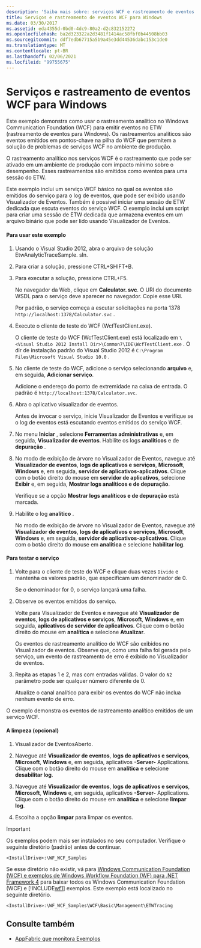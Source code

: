 ```yaml
---
description: 'Saiba mais sobre: serviços WCF e rastreamento de eventos para Windows'
title: Serviços e rastreamento de eventos WCF para Windows
ms.date: 03/30/2017
ms.assetid: eda4355d-0bd0-4dc9-80a2-d2c832152272
ms.openlocfilehash: ba2d323322a2d3481f1414ac58fbf0b44508bb03
ms.sourcegitcommit: ddf7edb67715a5b9a45e3dd44536dabc153c1de0
ms.translationtype: MT
ms.contentlocale: pt-BR
ms.lasthandoff: 02/06/2021
ms.locfileid: "99755675"
---
```

# <a name="wcf-services-and-event-tracing-for-windows"></a>Serviços e rastreamento de eventos WCF para Windows

Este exemplo demonstra como usar o rastreamento analítico no Windows Communication Foundation (WCF) para emitir eventos no ETW (rastreamento de eventos para Windows). Os rastreamentos analíticos são eventos emitidos em pontos-chave na pilha do WCF que permitem a solução de problemas de serviços WCF no ambiente de produção.

 O rastreamento analítico nos serviços WCF é o rastreamento que pode ser ativado em um ambiente de produção com impacto mínimo sobre o desempenho. Esses rastreamentos são emitidos como eventos para uma sessão do ETW.

 Este exemplo inclui um serviço WCF básico no qual os eventos são emitidos do serviço para o log de eventos, que pode ser exibido usando Visualizador de Eventos. Também é possível iniciar uma sessão de ETW dedicada que escuta eventos do serviço WCF. O exemplo inclui um script para criar uma sessão de ETW dedicada que armazena eventos em um arquivo binário que pode ser lido usando Visualizador de Eventos.

#### <a name="to-use-this-sample"></a>Para usar este exemplo

1. Usando o Visual Studio 2012, abra o arquivo de solução EtwAnalyticTraceSample. sln.

2. Para criar a solução, pressione CTRL+SHIFT+B.

3. Para executar a solução, pressione CTRL+F5.

     No navegador da Web, clique em **Calculator. svc**. O URI do documento WSDL para o serviço deve aparecer no navegador. Copie esse URI.

     Por padrão, o serviço começa a escutar solicitações na porta 1378 `http://localhost:1378/Calculator.svc` .

4. Execute o cliente de teste do WCF (WcfTestClient.exe).

     O cliente de teste do WCF (WcfTestClient.exe) está localizado em `\<Visual Studio 2012 Install Dir>\Common7\IDE\WcfTestClient.exe` .  O dir de instalação padrão do Visual Studio 2012 é `C:\Program Files\Microsoft Visual Studio 10.0` .

5. No cliente de teste do WCF, adicione o serviço selecionando **arquivo** e, em seguida, **Adicionar serviço**.

     Adicione o endereço do ponto de extremidade na caixa de entrada. O padrão é `http://localhost:1378/Calculator.svc`.

6. Abra o aplicativo visualizador de eventos.

     Antes de invocar o serviço, inicie Visualizador de Eventos e verifique se o log de eventos está escutando eventos emitidos do serviço WCF.

7. No menu **Iniciar** , selecione **Ferramentas administrativas** e, em seguida, **Visualizador de eventos**.  Habilite os logs **analíticos** e de **depuração** .

8. No modo de exibição de árvore no Visualizador de Eventos, navegue até **Visualizador de eventos**, **logs de aplicativos e serviços**, **Microsoft**, **Windows** e, em seguida, **servidor de aplicativos-aplicativos**. Clique com o botão direito do mouse em **servidor de aplicativos**, selecione **Exibir** e, em seguida, **Mostrar logs analíticos e de depuração**.

     Verifique se a opção **Mostrar logs analíticos e de depuração** está marcada.

9. Habilite o log **analítico** .

     No modo de exibição de árvore no Visualizador de Eventos, navegue até **Visualizador de eventos**, **logs de aplicativos e serviços**, **Microsoft**, **Windows** e, em seguida, **servidor de aplicativos-aplicativos**. Clique com o botão direito do mouse em **analítica** e selecione **habilitar log**.

#### <a name="to-test-the-service"></a>Para testar o serviço

1. Volte para o cliente de teste do WCF e clique duas vezes `Divide` e mantenha os valores padrão, que especificam um denominador de 0.

     Se o denominador for 0, o serviço lançará uma falha.

2. Observe os eventos emitidos do serviço.

     Volte para Visualizador de Eventos e navegue até **Visualizador de eventos**, **logs de aplicativos e serviços**, **Microsoft**, **Windows** e, em seguida, **aplicativos de servidor de aplicativos**. Clique com o botão direito do mouse em **analítica** e selecione **Atualizar**.

     Os eventos de rastreamento analítico do WCF são exibidos no Visualizador de eventos. Observe que, como uma falha foi gerada pelo serviço, um evento de rastreamento de erro é exibido no Visualizador de eventos.

3. Repita as etapas 1 e 2, mas com entradas válidas. O valor do `N2` parâmetro pode ser qualquer número diferente de 0.

     Atualize o canal analítico para exibir os eventos do WCF não inclua nenhum evento de erro.

 O exemplo demonstra os eventos de rastreamento analítico emitidos de um serviço WCF.

#### <a name="to-cleanup-optional"></a>A limpeza (opcional)

1. Visualizador de EventosAberto.

2. Navegue até **Visualizador de eventos**, **logs de aplicativos e serviços**, **Microsoft**, **Windows** e, em seguida, aplicativos **-Server-** Applications. Clique com o botão direito do mouse em **analítica** e selecione **desabilitar log**.

3. Navegue até **Visualizador de eventos**, **logs de aplicativos e serviços**, **Microsoft**, **Windows** e, em seguida, aplicativos **-Server-** Applications. Clique com o botão direito do mouse em **analítica** e selecione **limpar log**.

4. Escolha a opção **limpar** para limpar os eventos.

> [!IMPORTANT]
> Os exemplos podem mais ser instalados no seu computador. Verifique o seguinte diretório (padrão) antes de continuar.  
>
> `<InstallDrive>:\WF_WCF_Samples`  
>
> Se esse diretório não existir, vá para [Windows Communication Foundation (WCF) e exemplos de Windows Workflow Foundation (WF) para .NET Framework 4](https://www.microsoft.com/download/details.aspx?id=21459) para baixar todos os Windows Communication Foundation (WCF) e [!INCLUDE[wf1](../../../../includes/wf1-md.md)] exemplos. Este exemplo está localizado no seguinte diretório.  
>
> `<InstallDrive>:\WF_WCF_Samples\WCF\Basic\Management\ETWTracing`  
  
## <a name="see-also"></a>Consulte também

- [AppFabric que monitora Exemplos](/previous-versions/appfabric/ff383407(v=azure.10))
